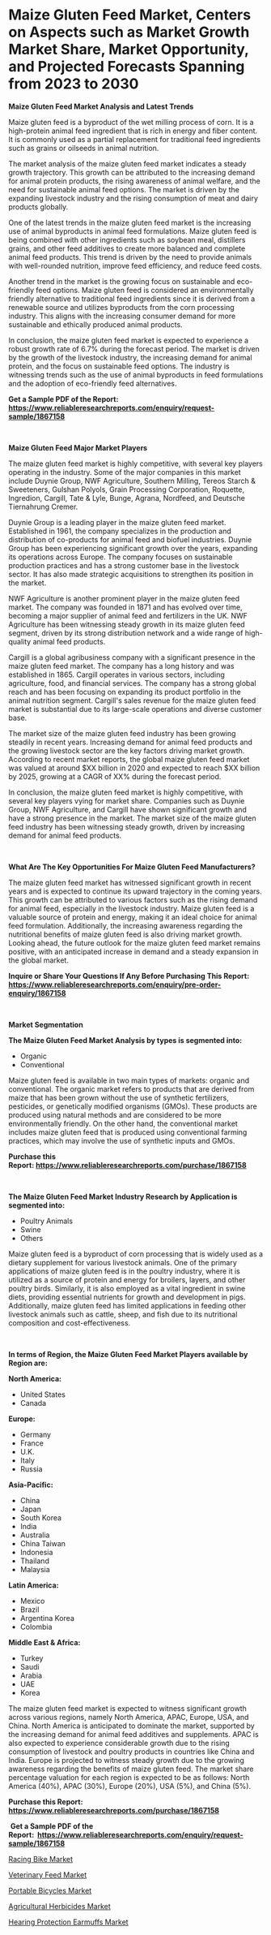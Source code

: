 <p><h1>Maize Gluten Feed Market, Centers on Aspects such as Market Growth Market Share, Market Opportunity, and Projected Forecasts Spanning from 2023 to 2030</h1></p><p><strong>Maize Gluten Feed Market Analysis and Latest Trends</strong></p>
<p><p>Maize gluten feed is a byproduct of the wet milling process of corn. It is a high-protein animal feed ingredient that is rich in energy and fiber content. It is commonly used as a partial replacement for traditional feed ingredients such as grains or oilseeds in animal nutrition.</p><p>The market analysis of the maize gluten feed market indicates a steady growth trajectory. This growth can be attributed to the increasing demand for animal protein products, the rising awareness of animal welfare, and the need for sustainable animal feed options. The market is driven by the expanding livestock industry and the rising consumption of meat and dairy products globally.</p><p>One of the latest trends in the maize gluten feed market is the increasing use of animal byproducts in animal feed formulations. Maize gluten feed is being combined with other ingredients such as soybean meal, distillers grains, and other feed additives to create more balanced and complete animal feed products. This trend is driven by the need to provide animals with well-rounded nutrition, improve feed efficiency, and reduce feed costs.</p><p>Another trend in the market is the growing focus on sustainable and eco-friendly feed options. Maize gluten feed is considered an environmentally friendly alternative to traditional feed ingredients since it is derived from a renewable source and utilizes byproducts from the corn processing industry. This aligns with the increasing consumer demand for more sustainable and ethically produced animal products.</p><p>In conclusion, the maize gluten feed market is expected to experience a robust growth rate of 6.7% during the forecast period. The market is driven by the growth of the livestock industry, the increasing demand for animal protein, and the focus on sustainable feed options. The industry is witnessing trends such as the use of animal byproducts in feed formulations and the adoption of eco-friendly feed alternatives.</p></p>
<p><strong>Get a Sample PDF of the Report:&nbsp; <a href="https://www.reliableresearchreports.com/enquiry/request-sample/1867158">https://www.reliableresearchreports.com/enquiry/request-sample/1867158</a></strong></p>
<p>&nbsp;</p>
<p><strong>Maize Gluten Feed Major Market Players</strong></p>
<p><p>The maize gluten feed market is highly competitive, with several key players operating in the industry. Some of the major companies in this market include Duynie Group, NWF Agriculture, Southern Milling, Tereos Starch & Sweeteners, Gulshan Polyols, Grain Processing Corporation, Roquette, Ingredion, Cargill, Tate & Lyle, Bunge, Agrana, Nordfeed, and Deutsche Tiernahrung Cremer.</p><p>Duynie Group is a leading player in the maize gluten feed market. Established in 1961, the company specializes in the production and distribution of co-products for animal feed and biofuel industries. Duynie Group has been experiencing significant growth over the years, expanding its operations across Europe. The company focuses on sustainable production practices and has a strong customer base in the livestock sector. It has also made strategic acquisitions to strengthen its position in the market.</p><p>NWF Agriculture is another prominent player in the maize gluten feed market. The company was founded in 1871 and has evolved over time, becoming a major supplier of animal feed and fertilizers in the UK. NWF Agriculture has been witnessing steady growth in its maize gluten feed segment, driven by its strong distribution network and a wide range of high-quality animal feed products.</p><p>Cargill is a global agribusiness company with a significant presence in the maize gluten feed market. The company has a long history and was established in 1865. Cargill operates in various sectors, including agriculture, food, and financial services. The company has a strong global reach and has been focusing on expanding its product portfolio in the animal nutrition segment. Cargill's sales revenue for the maize gluten feed market is substantial due to its large-scale operations and diverse customer base.</p><p>The market size of the maize gluten feed industry has been growing steadily in recent years. Increasing demand for animal feed products and the growing livestock sector are the key factors driving market growth. According to recent market reports, the global maize gluten feed market was valued at around $XX billion in 2020 and expected to reach $XX billion by 2025, growing at a CAGR of XX% during the forecast period.</p><p>In conclusion, the maize gluten feed market is highly competitive, with several key players vying for market share. Companies such as Duynie Group, NWF Agriculture, and Cargill have shown significant growth and have a strong presence in the market. The market size of the maize gluten feed industry has been witnessing steady growth, driven by increasing demand for animal feed products.</p></p>
<p>&nbsp;</p>
<p><strong>What Are The Key Opportunities For Maize Gluten Feed Manufacturers?</strong></p>
<p><p>The maize gluten feed market has witnessed significant growth in recent years and is expected to continue its upward trajectory in the coming years. This growth can be attributed to various factors such as the rising demand for animal feed, especially in the livestock industry. Maize gluten feed is a valuable source of protein and energy, making it an ideal choice for animal feed formulation. Additionally, the increasing awareness regarding the nutritional benefits of maize gluten feed is also driving market growth. Looking ahead, the future outlook for the maize gluten feed market remains positive, with an anticipated increase in demand and a steady expansion in the global market.</p></p>
<p><strong>Inquire or Share Your Questions If Any Before Purchasing This Report: <a href="https://www.reliableresearchreports.com/enquiry/pre-order-enquiry/1867158">https://www.reliableresearchreports.com/enquiry/pre-order-enquiry/1867158</a></strong></p>
<p>&nbsp;</p>
<p><strong>Market Segmentation</strong></p>
<p><strong>The Maize Gluten Feed Market Analysis by types is segmented into:</strong></p>
<p><ul><li>Organic</li><li>Conventional</li></ul></p>
<p><p>Maize gluten feed is available in two main types of markets: organic and conventional. The organic market refers to products that are derived from maize that has been grown without the use of synthetic fertilizers, pesticides, or genetically modified organisms (GMOs). These products are produced using natural methods and are considered to be more environmentally friendly. On the other hand, the conventional market includes maize gluten feed that is produced using conventional farming practices, which may involve the use of synthetic inputs and GMOs.</p></p>
<p><strong>Purchase this Report:&nbsp;<a href="https://www.reliableresearchreports.com/purchase/1867158">https://www.reliableresearchreports.com/purchase/1867158</a></strong></p>
<p>&nbsp;</p>
<p><strong>The Maize Gluten Feed Market Industry Research by Application is segmented into:</strong></p>
<p><ul><li>Poultry Animals</li><li>Swine</li><li>Others</li></ul></p>
<p><p>Maize gluten feed is a byproduct of corn processing that is widely used as a dietary supplement for various livestock animals. One of the primary applications of maize gluten feed is in the poultry industry, where it is utilized as a source of protein and energy for broilers, layers, and other poultry birds. Similarly, it is also employed as a vital ingredient in swine diets, providing essential nutrients for growth and development in pigs. Additionally, maize gluten feed has limited applications in feeding other livestock animals such as cattle, sheep, and fish due to its nutritional composition and cost-effectiveness.</p></p>
<p>&nbsp;</p>
<p><strong>In terms of Region, the Maize Gluten Feed Market Players available by Region are:</strong></p>
<p>
    <p> <strong> North America: </strong>
        <ul>
            <li>United States</li>
            <li>Canada</li>
        </ul>
        </p> 
    <p> <strong> Europe: </strong>
        <ul>
            <li>Germany</li>
            <li>France</li>
            <li>U.K.</li>
            <li>Italy</li>
            <li>Russia</li>
        </ul>
        </p> 
    <p> <strong> Asia-Pacific: </strong>
        <ul>
            <li>China</li>
            <li>Japan</li>
            <li>South Korea</li>
            <li>India</li>
            <li>Australia</li>
            <li>China Taiwan</li>
            <li>Indonesia</li>
            <li>Thailand</li>
            <li>Malaysia</li>
        </ul>
        </p> 
    <p> <strong> Latin America: </strong>
        <ul>
            <li>Mexico</li>
            <li>Brazil</li>
            <li>Argentina Korea</li>
            <li>Colombia</li>
        </ul>
        </p> 
    <p> <strong> Middle East & Africa: </strong>
        <ul>
            <li>Turkey</li>
            <li>Saudi</li>
            <li>Arabia</li>
            <li>UAE</li>
            <li>Korea</li>
        </ul>
    </p>
    </p>
<p><p>The maize gluten feed market is expected to witness significant growth across various regions, namely North America, APAC, Europe, USA, and China. North America is anticipated to dominate the market, supported by the increasing demand for animal feed additives and supplements. APAC is also expected to experience considerable growth due to the rising consumption of livestock and poultry products in countries like China and India. Europe is projected to witness steady growth due to the growing awareness regarding the benefits of maize gluten feed. The market share percentage valuation for each region is expected to be as follows: North America (40%), APAC (30%), Europe (20%), USA (5%), and China (5%).</p></p>
<p><strong>Purchase this Report: <a href="https://www.reliableresearchreports.com/purchase/1867158">https://www.reliableresearchreports.com/purchase/1867158</a></strong></p>
<p>&nbsp;<strong>Get a Sample PDF of the Report:&nbsp;&nbsp;<a href="https://www.reliableresearchreports.com/enquiry/request-sample/1867158">https://www.reliableresearchreports.com/enquiry/request-sample/1867158</a></strong></p>
<p><strong></strong></p>
<p><p><a href="https://medium.com/@twilabailey2000/racing-bike-nbsp-market-focuses-on-market-share-size-and-projected-forecast-till-2030-8e8e687e3cc3">Racing Bike Market</a></p><p><a href="https://github.com/kipkeeva/Market-Research-Report-List-1/blob/main/veterinary-feed-market.md">Veterinary Feed Market</a></p><p><a href="https://medium.com/@orphabrakus2023/portable-bicycles-nbsp-market-focuses-on-market-share-size-and-projected-forecast-till-2030-9bed019fe886">Portable Bicycles Market</a></p><p><a href="https://github.com/kuntayevaz/Market-Research-Report-List-1/blob/main/agricultural-herbicides-market.md">Agricultural Herbicides Market</a></p><p><a href="https://medium.com/@chazmonahan2023/hearing-protection-earmuffs-market-size-cagr-trends-2024-2030-a50c43445faf">Hearing Protection Earmuffs Market</a></p></p>
